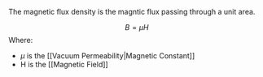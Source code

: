The magnetic flux density is the magntic flux passing through a unit area.

$$B=\mu H$$
Where:
- $\mu$ is the [[Vacuum Permeability|Magnetic Constant]]
- H is the [[Magnetic Field]]